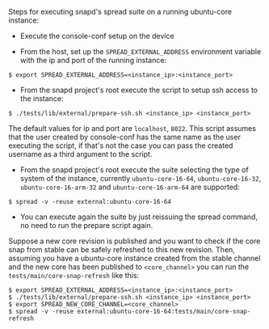 Steps for executing snapd's spread suite on a running ubuntu-core instance:

* Execute the console-conf setup on the device

* From the host, set up the `SPREAD_EXTERNAL_ADDRESS` environment variable with
the ip and port of the running instance:
```
$ export SPREAD_EXTERNAL_ADDRESS=<instance_ip>:<instance_port>
```
* From the snapd project's root execute the script to setup ssh access to the
instance:
```
$ ./tests/lib/external/prepare-ssh.sh <instance_ip> <instance_port>
```
The default values for ip and port are `localhost`, `8022`. This script assumes that
the user created by console-conf has the same name as the user executing the
script, if that's not the case you can pass the created username as a third argument
to the script.

* From the snapd project's root execute the suite selecting the type of system of
the instance, currently `ubuntu-core-16-64`, `ubuntu-core-16-32`, `ubuntu-core-16-arm-32` and `ubuntu-core-16-arm-64` are supported:
```
$ spread -v -reuse external:ubuntu-core-16-64
```
* You can execute again the suite by just reissuing the spread command, no need
to run the prepare script again.

Suppose a new core revision is published and you want to check if the core snap from stable
can be safely refreshed to this new revision. Then, assuming you have a ubuntu-core instance
created from the stable channel and the new core has been published to `<core_channel>` you
can run the `tests/main/core-snap-refresh` like this:
```
$ export SPREAD_EXTERNAL_ADDRESS=<instance_ip>:<instance_port>
$ ./tests/lib/external/prepare-ssh.sh <instance_ip> <instance_port>
$ export SPREAD_NEW_CORE_CHANNEL=<core_channel>
$ spread -v -reuse external:ubuntu-core-16-64:tests/main/core-snap-refresh
```
